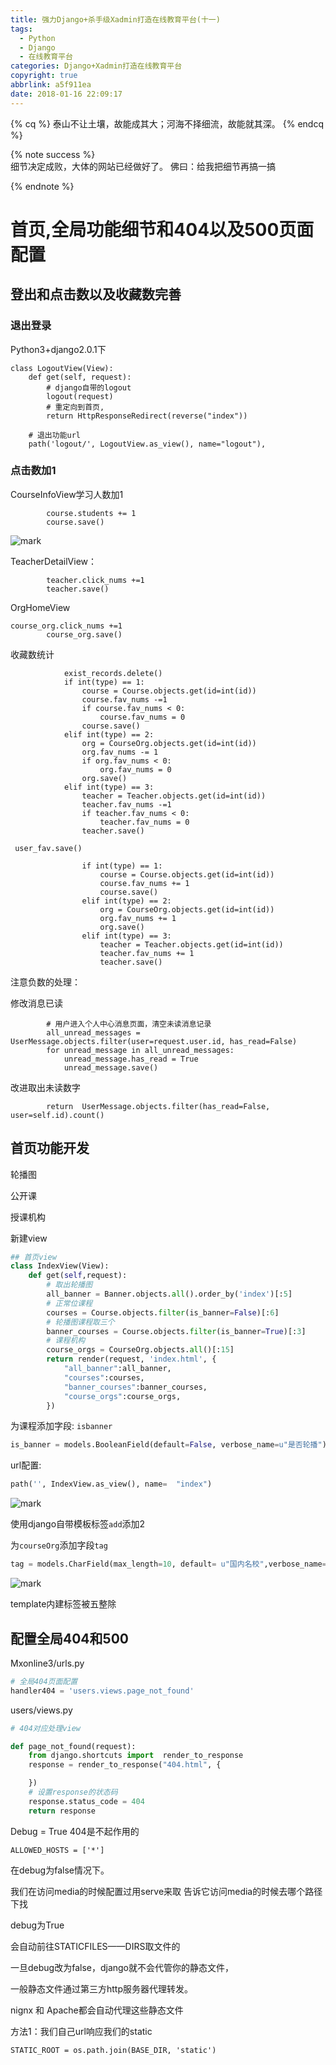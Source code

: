 ```yaml
---
title: 强力Django+杀手级Xadmin打造在线教育平台(十一)
tags:
  - Python
  - Django
  - 在线教育平台
categories: Django+Xadmin打造在线教育平台
copyright: true
abbrlink: a5f911ea
date: 2018-01-16 22:09:17
---
```


{% cq %} 泰山不让土壤，故能成其大；河海不择细流，故能就其深。 {% endcq %}

{% note success %}  
细节决定成败，大体的网站已经做好了。
佛曰：给我把细节再搞一搞

{% endnote %}

<!--more-->
# 首页,全局功能细节和404以及500页面配置

## 登出和点击数以及收藏数完善

### 退出登录

Python3+django2.0.1下

```
class LogoutView(View):
    def get(self, request):
        # django自带的logout
        logout(request)
        # 重定向到首页,
        return HttpResponseRedirect(reverse("index"))
```


```
    # 退出功能url
    path('logout/', LogoutView.as_view(), name="logout"),
```

### 点击数加1

CourseInfoView学习人数加1

```
        course.students += 1
        course.save()
```

![mark](http://myphoto.mtianyan.cn/blog/180115/kDd20GdFDb.png?imageslim)

TeacherDetailView：

```
        teacher.click_nums +=1
        teacher.save()
```

OrgHomeView

```
course_org.click_nums +=1
        course_org.save()
```

收藏数统计

```
            exist_records.delete()
            if int(type) == 1:
                course = Course.objects.get(id=int(id))
                course.fav_nums -=1
                if course.fav_nums < 0:
                    course.fav_nums = 0
                course.save()
            elif int(type) == 2:
                org = CourseOrg.objects.get(id=int(id))
                org.fav_nums -= 1
                if org.fav_nums < 0:
                    org.fav_nums = 0
                org.save()
            elif int(type) == 3:
                teacher = Teacher.objects.get(id=int(id))
                teacher.fav_nums -=1
                if teacher.fav_nums < 0:
                    teacher.fav_nums = 0
                teacher.save()
```

```
 user_fav.save()

                if int(type) == 1:
                    course = Course.objects.get(id=int(id))
                    course.fav_nums += 1
                    course.save()
                elif int(type) == 2:
                    org = CourseOrg.objects.get(id=int(id))
                    org.fav_nums += 1
                    org.save()
                elif int(type) == 3:
                    teacher = Teacher.objects.get(id=int(id))
                    teacher.fav_nums += 1
                    teacher.save()
```

注意负数的处理：

修改消息已读

```
        # 用户进入个人中心消息页面，清空未读消息记录
        all_unread_messages = UserMessage.objects.filter(user=request.user.id, has_read=False)
        for unread_message in all_unread_messages:
            unread_message.has_read = True
            unread_message.save()
```

改进取出未读数字

```
        return  UserMessage.objects.filter(has_read=False, user=self.id).count()
```

## 首页功能开发

轮播图

公开课

授课机构

新建view

```python
## 首页view
class IndexView(View):
    def get(self,request):
        # 取出轮播图
        all_banner = Banner.objects.all().order_by('index')[:5]
        # 正常位课程
        courses = Course.objects.filter(is_banner=False)[:6]
        # 轮播图课程取三个
        banner_courses = Course.objects.filter(is_banner=True)[:3]
        # 课程机构
        course_orgs = CourseOrg.objects.all()[:15]
        return render(request, 'index.html', {
            "all_banner":all_banner,
            "courses":courses,
            "banner_courses":banner_courses,
            "course_orgs":course_orgs,
        })
```

为课程添加字段: `isbanner`

```python
is_banner = models.BooleanField(default=False, verbose_name=u"是否轮播")
``` 

url配置:

```python
path('', IndexView.as_view(), name=  "index")
```

![mark](http://myphoto.mtianyan.cn/blog/180115/8IDjg5e8K0.png?imageslim)

使用django自带模板标签`add`添加2

为`courseOrg`添加字段`tag`

```python
tag = models.CharField(max_length=10, default= u"国内名校",verbose_name=u"机构标签")
```

![mark](http://myphoto.mtianyan.cn/blog/180115/468aAaiajk.png?imageslim)

template内建标签被五整除

## 配置全局404和500


Mxonline3/urls.py

```python
# 全局404页面配置
handler404 = 'users.views.page_not_found'
```

users/views.py

```python
# 404对应处理view

def page_not_found(request):
    from django.shortcuts import  render_to_response
    response = render_to_response("404.html", {

    })
    # 设置response的状态码
    response.status_code = 404
    return response
```

Debug = True 404是不起作用的

```
ALLOWED_HOSTS = ['*']
```

在debug为false情况下。

我们在访问media的时候配置过用serve来取
告诉它访问media的时候去哪个路径下找

debug为True

会自动前往STATICFILES——DIRS取文件的

一旦debug改为false，django就不会代管你的静态文件，

一般静态文件通过第三方http服务器代理转发。

nignx 和 Apache都会自动代理这些静态文件

方法1：我们自己url响应我们的static

```
STATIC_ROOT = os.path.join(BASE_DIR, 'static')
```
